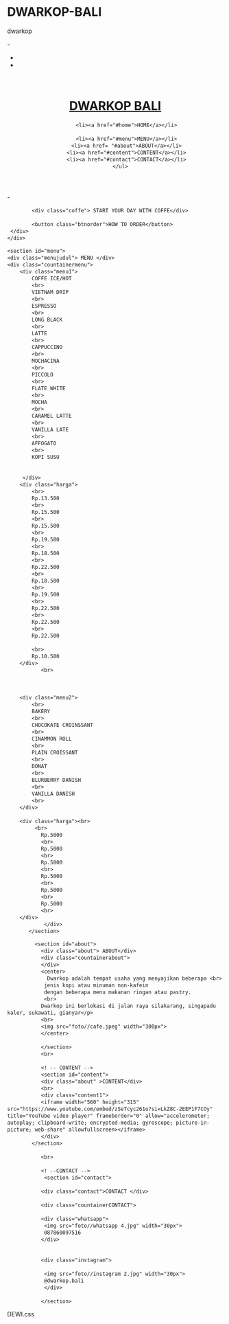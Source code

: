 # DWARKOP-BALI
dwarkop
<!DOCTYPE html>
<html>
<head>
<meta charset="utf-8">
	<meta name="viewport" content="width=device-width, initial-scale=1">
	<title>DWARKOP BALI</title>
	<link rel="stylesheet" type="text/css" href="DEWI.CSS">
	<link rel="stylesheet" type="text/css" href="https://cdnjs.cloudflare.com/ajax/libs/font-awesome/6.4.2/css/all.min.css">
</head>
<body>
 -
 <!-- header -->
 <div class="medsos">
 	<div class="container">
 		<ul>
 			<li><a href="#"><i class="fa-brands fa-square-instagram"></i></li>
 			<li><a href="#"><i class="fa-brands fa-square-whatsapp"></i></li>	
 		</ul>
 	</div>
 </div>
 <br>
    <header>
    	<div class="container">
 	<h1><a href="index.html">DWARKOP BALI</a></h1>
 	<ul>
    
 		<li><a href="#home">HOME</a></li>

 		<li><a href="#menu">MENU</a></li>
 		<li><a href= "#about">ABOUT</a></li>
 		<li><a href="#content">CONTENT</a></li>
 		<li><a href="#contact">CONTACT</a></li>
 	</ul>
 </div>
    </header>
    -
    <!-- banner -->
    <div class="banner">
    	<div>

    		<div class="coffe"> START YOUR DAY WITH COFFE</div>

    		<button class="btnorder">HOW TO ORDER</button>	
   	 </div>
    </div>

 <!-- MENU -->
    <section id="menu">
    <div class="menujudul"> MENU </div>
    <div class="countainermenu">
      	<div class="menu1">     
      		COFFE ICE/HOT
      		<br>
      		VIETNAM DRIP
      		<br>
      		ESPRESSO
      		<br>
      		LONG BLACK
      		<br>
      		LATTE
      		<br>
      		CAPPUCCINO
      		<br>
      		MOCHACINA
      		<br>
      		PICCOLO
      		<br>
      		FLATE WHITE
      		<br>
      		MOCHA
      		<br>
      		CARAMEL LATTE
      		<br>
      		VANILLA LATE
      		<br>
      		AFFOGATO
      		<br>
      		KOPI SUSU


      	 </div>
      	<div class="harga">
      		<br>
      		Rp.13.500
      		<br>
      		Rp.15.500
      		<br>
      		Rp.15.500
      		<br>
      		Rp.19.500
      		<br>
      		Rp.18.500
      		<br>
      		Rp.22.500
      		<br>
      		Rp.18.500
      		<br>
      		Rp.19.500
      		<br>
      		Rp.22.500
      		<br>
      		Rp.22.500
      		<br>
      		Rp.22.500
      		
      		<br>
      		Rp.10.500
      	</div>
               <br>
      		


      	<div class="menu2">
      		<br>
      		BAKERY
      		<br>
      		CHOCOKATE CROINSSANT
      		<br>
      		CINAMMON ROLL
      		<br>
      		PLAIN CROISSANT
      		<br>
      		DONAT
      		<br>
      		BLURBERRY DANISH
      		<br>
      		VANILLA DANISH
      		<br>
      	</div>
      	
      	<div class="harga"><br>
      		 <br>
               Rp.5000
               <br>
               Rp.5000
               <br> 
               Rp.5000
               <br>
               Rp.5000
               <br>
               Rp.5000
               <br> 
               Rp.5000
               <br>
      	</div>
    			</div>
           </section>
    		     
  <!-- ABOUT -->

             <section id="about">
               <div class="about"> ABOUT</div>
               <div class="countainerabout">
               </div>
               <center>
              	 Dwarkop adalah tempat usaha yang menyajikan beberapa <br>
                jenis kopi atau minuman non-kafein 
                dengan beberapa menu makanan ringan atau pastry.
                <br>
               Dwarkop ini berlokasi di jalan raya silakarang, singapadu kaler, sukawati, gianyar</p>
               <br>
               <img src="foto//cafe.jpeg" width="300px">
               </center>
               
               </section>
               <br>

               <! -- CONTENT -->
               <section id="content">
               <div class="about" >CONTENT</div>
               <br>
               <div class="content1">
               <iframe width="560" height="315" src="https://www.youtube.com/embed/zSeTcyc261o?si=LkZ8C-2EEP1F7COy" title="YouTube video player" frameborder="0" allow="accelerometer; autoplay; clipboard-write; encrypted-media; gyroscope; picture-in-picture; web-share" allowfullscreen></iframe>
               </div>
            </section>
              
               <br>

               <! --CONTACT -->
               	<section id="contact">
               	
               <div class="contact">CONTACT </div>
               
               <div class="countainerCONTACT">
               
               <div class="whatsapp">
               	<img src="foto//whatsapp 4.jpg" width="30px">	
               	087860097516
               </div>

               	
               <div class="instagram">
    
               	<img src="foto//instagram 2.jpg" width="30px">
               	@dwarkop.bali
              	</div>
               
               </section>
      


</body>
</html>
DEWI.css
